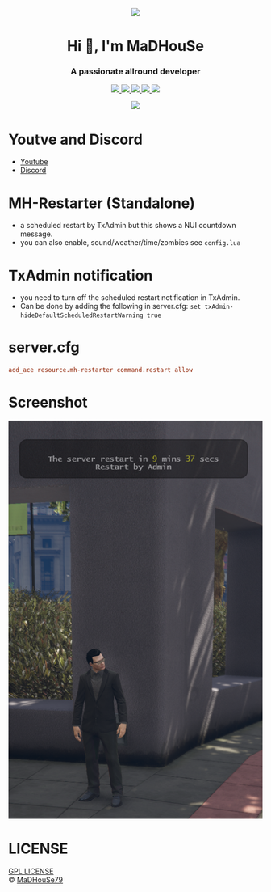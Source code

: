 <p align="center">
    <img width="140" src="https://icons.iconarchive.com/icons/iconarchive/red-orb-alphabet/128/Letter-M-icon.png" />  
    <h1 align="center">Hi 👋, I'm MaDHouSe</h1>
    <h3 align="center">A passionate allround developer </h3>    
</p>

<p align="center">
  <a href="https://github.com/MaDHouSe79/mh-restarter/issues">
    <img src="https://img.shields.io/github/issues/MaDHouSe79/mh-restarter"/> 
  </a>
  <a href="https://github.com/MaDHouSe79/mh-restarter/watchers">
    <img src="https://img.shields.io/github/watchers/MaDHouSe79/mh-restarter"/> 
  </a> 
  <a href="https://github.com/MaDHouSe79/mh-restarter/network/members">
    <img src="https://img.shields.io/github/forks/MaDHouSe79/mh-restarter"/> 
  </a>  
  <a href="https://github.com/MaDHouSe79/mh-restarter/stargazers">
    <img src="https://img.shields.io/github/stars/MaDHouSe79/mh-restarter?color=white"/> 
  </a>
  <a href="https://github.com/MaDHouSe79/mh-restarter/blob/main/LICENSE">
    <img src="https://img.shields.io/github/license/MaDHouSe79/mh-restarter?color=black"/> 
  </a>      
</p>

<p align="center">
  <img alig src="https://github-profile-trophy.vercel.app/?username=MaDHouSe79&margin-w=15&column=6" />
</p>

# Youtve and Discord
- [Youtube](https://www.youtube.com/@MaDHouSe79)
- [Discord](https://discord.gg/vJ9EukCmJQ)

# MH-Restarter (Standalone)
- a scheduled restart by TxAdmin but this shows a NUI countdown message.
- you can also enable, sound/weather/time/zombies see `config.lua`

# TxAdmin notification
- you need to turn off the scheduled restart notification in TxAdmin.
- Can be done by adding the following in server.cfg: `set txAdmin-hideDefaultScheduledRestartWarning true`

# server.cfg
```conf
add_ace resource.mh-restarter command.restart allow
```

# Screenshot
![alttext](https://github.com/MaDHouSe79/mh-restarter/blob/main/screenshots/Schermafbeelding%202024-04-05%20094144.png?raw=true)

# LICENSE
[GPL LICENSE](./LICENSE)<br />
&copy; [MaDHouSe79](https://www.youtube.com/@MaDHouSe79)
